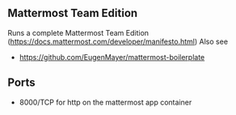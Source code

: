 ## Mattermost Team Edition

Runs a complete Mattermost Team Edition (https://docs.mattermost.com/developer/manifesto.html)
Also see 

 - https://github.com/EugenMayer/mattermost-boilerplate
 
## Ports

- 8000/TCP for http on the mattermost app container
